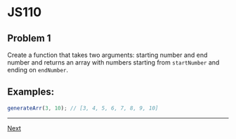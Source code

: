 # JS110
## Problem 1

Create a function that takes two arguments: starting number and end number and returns an array with numbers starting from `startNumber` and ending on `endNumber`.

## Examples:

```javascript
generateArr(3, 10); // [3, 4, 5, 6, 7, 8, 9, 10]
```

---

[Next](02.md)
